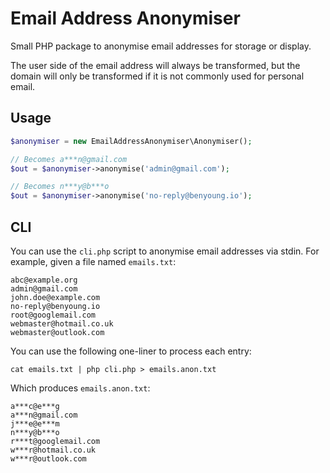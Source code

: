 # Email Address Anonymiser

Small PHP package to anonymise email addresses for storage or display.

The user side of the email address will always be transformed, but the domain will only be transformed if it is not
commonly used for personal email.

## Usage

```php
$anonymiser = new EmailAddressAnonymiser\Anonymiser();

// Becomes a***n@gmail.com
$out = $anonymiser->anonymise('admin@gmail.com');

// Becomes n***y@b***o
$out = $anonymiser->anonymise('no-reply@benyoung.io');
```

## CLI

You can use the `cli.php` script to anonymise email addresses via stdin. For example, given a file named `emails.txt`:
```
abc@example.org
admin@gmail.com
john.doe@example.com
no-reply@benyoung.io
root@googlemail.com
webmaster@hotmail.co.uk
webmaster@outlook.com
```
You can use the following one-liner to process each entry:
```
cat emails.txt | php cli.php > emails.anon.txt
``` 
Which produces `emails.anon.txt`:
```
a***c@e***g
a***n@gmail.com
j***e@e***m
n***y@b***o
r***t@googlemail.com
w***r@hotmail.co.uk
w***r@outlook.com
```
